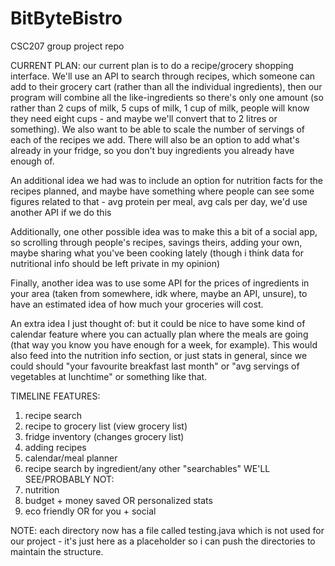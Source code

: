 # BitByteBistro
CSC207 group project repo

CURRENT PLAN:
our current plan is to do a recipe/grocery shopping interface. We'll use an API to search through recipes, which someone can add to their grocery cart (rather than all the individual ingredients), then our program will combine all the like-ingredients so there's only one amount (so rather than 2 cups of milk, 5 cups of milk, 1 cup of milk, people will know they need eight cups - and maybe we'll convert that to 2 litres or something). We also want to be able to scale the number of servings of each of the recipes we add. There will also be an option to add what's already in your fridge, so you don't buy ingredients you already have enough of.

An additional idea we had was to include an option for nutrition facts for the recipes planned, and maybe have something where people can see some figures related to that - avg protein per meal, avg cals per day, we'd use another API if we do this

Additionally, one other possible idea was to make this a bit of a social app, so scrolling through people's recipes, savings theirs, adding your own, maybe sharing what you've been cooking lately (though i think data for nutritional info should be left private in my opinion)

Finally, another idea was to use some API for the prices of ingredients in your area (taken from somewhere, idk where, maybe an API, unsure), to have an estimated idea of how much your groceries will cost.

An extra idea I just thought of: but it could be nice to have some kind of calendar feature where you can actually plan where the meals are going (that way you know you have enough for a week, for example). This would also feed into the nutrition info section, or just stats in general, since we could should "your favourite breakfast last month" or "avg servings of vegetables at lunchtime" or something like that.

TIMELINE FEATURES:
1) recipe search
2) recipe to grocery list (view grocery list)
3) fridge inventory (changes grocery list)
4) adding recipes
5) calendar/meal planner
6) recipe search by ingredient/any other "searchables"
WE'LL SEE/PROBABLY NOT:
7) nutrition
9) budget + money saved OR personalized stats
10) eco friendly OR for you + social


NOTE: each directory now has a file called testing.java which is not used for our project - it's just here as a placeholder so i can push the directories to maintain the structure.
